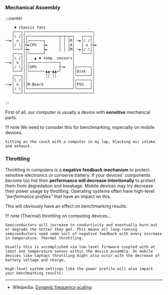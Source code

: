 
### Mechanical Assembly

:::center
```
    ▼ chassis fans                        
   ┌───┐┌──────────────────────────────┐  
   │\ /││┌──────────────┬─┬─┬─┐   ┌───┐│  
──►│ o │││┌──────┐      │ │ │R│ ─►│\ /││  
   │/ \│├┼►CPU   ┼►     │ │ │A│   │ o ├┼► 
   └───┘├┼►      ┼►     │ │ │M│ ─►│/ \││  
   ┌───┐││└──────┘            │   └───┘│  
   │\ /│││   ▲ ▼ temp. sensors│        │  
──►│ o │││┌─────────────┐     │        │  
   │/ \││││GPU          ┼─►   │┌──────┐│  
   └───┘││└───────▲▲─▲▲─┘     ││Disk  ││  
   ┌───┐││        ││ ││       │└──────┘│  
   │\ /│││                    │┌──────┐│  
──►│ o │││M-Board             ││PSU   ││  
   │/ \││└────────────────────┘└──────┘│  
   └───┘└──────────────────────────────┘  
```     
:::

First of all, our computer is usually a device with **sensitive** mechanical parts.

!!! note
    We need to consider this for benchmarking, especially on mobile devices.

    Sitting on the couch with a computer in my lap, blocking air intake and exhaust.

### Throttling

Throttling in computers is a **negative feedback mechanism** to protect sensitive electronics or conserve battery.
If your devices' components become too hot their **performance will decrease intentionally** to protect them from degredation and breakage. Mobile devices may try decrease their power usage by throttling.
Operating systems often have high-level *"performance profiles"* that have an impact on this.

This will obviously have an effect on benchmarking results.

!!! note
    (Thermal) throttling on computing devices...

    Semiconductors will increase in conductivity and eventually burn out or degrade the hotter they get. This means all long-running semiconductors need some sort of negative feedback with every increase in temperature. Thermal throttling.

    Usually this is accomplished via low-level firmware coupled with at least one temperature sensor within the device assembly. On mobile devices like laptops throttling might also occur with the decrease of battery voltage and charge.

    High-level system settings like the power profile will also impact your benchmarking results:

<!---
#### Expected

:::plot
```csv
10^6 items,minutes
1,1
2,1.5
3,2
4,2.5
5,3
6,3.5
7,4
8,4.5
9,5
10,5.5
11,6
12,6.5
13,7
14,7.5
15,8
```
:::

!!! note
    So if we expect something like this...

#### Throttled Result

:::plot
```csv
10^6 items,minutes
1,1
2,2.5
3,6
4,3
5,3.5
6,4.5
7,8
8,5.5
9,5
10,6.5
11,12
12,7.5
13,7
14,8.5
15,14
```
:::

**Disclaimer:** This is fake data.

!!! note
    We might end up with something like this...

-->
---
- Wikipedia: [Dynamic frequency scaling](https://en.wikipedia.org/wiki/Dynamic_frequency_scaling)
